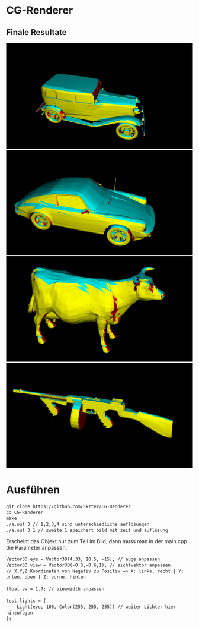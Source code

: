 # CG-Renderer
## Finale Resultate
![Dodge](resultate/big_dodge-4m20.651s-1920x1080.png)
![Porsche](resultate/big_porsche-1m27.770s-1920x1080.png)
![Cow](resultate/cow-1m8.396s-1920x1080.png)
![Tommygun](resultate/tommygun-0m51.136s-1920x1080.png)

# Ausführen
```
git clone https://github.com/Skzter/CG-Renderer
cd CG-Renderer
make
./a.out 3 // 1,2,3,4 sind unterschiedliche auflösungen
./a.out 3 1 // zweite 1 speichert bild mit zeit und auflösung
```
Erscheint das Objekt nur zum Teil im Bild, dann muss man in der main.cpp die Parameter anpassen.
```
Vector3D eye = Vector3D(4.33, 10.5, -15); // auge anpassen 
Vector3D view = Vector3D(-0.3,-0.6,1); // sichtvektor anpassen
// X,Y,Z Koordinaten von Negativ zu Positiv => X: links, recht | Y: unten, oben | Z: vorne, hinten

float vw = 1.7; // viewwidth anpassen

test.lights = {
    Light(eye, 100, Color(255, 255, 255)) // weiter Lichter hier hinzufügen
};
```
